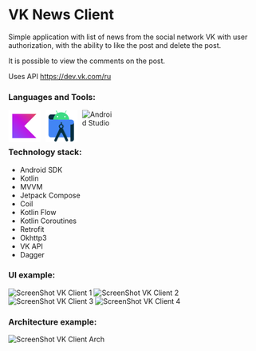 # VK News Client 
Simple application with list of news from the social network VK with user authorization, with the ability to like the post and delete the post.

It is possible to view the comments on the post.

Uses API https://dev.vk.com/ru

### Languages and Tools:
<img align="left" alt="Kotlin" width="64px" hight="64px" src="https://github.com/devicons/devicon/blob/master/icons/kotlin/kotlin-original.svg" style="padding-right:10px;" />
<img align="left" alt="Android Studio" width="64px" hight="64px" src="https://github.com/devicons/devicon/blob/master/icons/androidstudio/androidstudio-original.svg" style="padding-right:10px;" />
<img align="left" alt="Android Studio" width="64px" hight="64px" src="https://github.com/Foxxx48/VKClientCompose/assets/85708455/a6d500e9-d03e-4b7f-87c4-435fc5001c84" style="padding-right:10px;" />


<br />
<br />
<br />

### Technology stack:
- Android SDK
- Kotlin
- MVVM
- Jetpack Compose
- Coil
- Kotlin Flow
- Kotlin Coroutines
- Retrofit
- Okhttp3
- VK API
- Dagger

### UI example:
<p>
  <img alt="ScreenShot VK Client 1" width="200px" hight="400px"  src="https://github.com/Foxxx48/VKClientCompose/assets/85708455/8d03e146-c01e-4712-bc04-9c2e6fbab4b7"/>
  <img alt="ScreenShot VK Client 2" width="200px" hight="400px"  src="https://github.com/Foxxx48/VKClientCompose/assets/85708455/595a096f-b9ba-4676-a790-e0a6f019a583"/>
   <img alt="ScreenShot VK Client 3" width="200px" hight="400px"  src="https://github.com/Foxxx48/VKClientCompose/assets/85708455/d9081fd8-57a2-4768-87ea-68c72a7647b4"/>
   <img alt="ScreenShot VK Client 4" width="200px" hight="400px"  src="https://github.com/Foxxx48/VKClientCompose/assets/85708455/1041cf51-89e2-42f4-893f-60c028256997"/>
</p>

### Architecture example:
<p>
  <img alt="ScreenShot  VK Client Arch" width="200px" hight="400px"  src="https://github.com/Foxxx48/VKClientCompose/assets/85708455/134355fd-fd0e-42ec-8a7c-4471330f243a"/>
</p>



